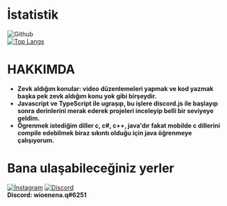 # İstatistik
![Github](https://github-readme-stats.vercel.app/api?username=wioenena-q&show_icons=true&theme=tokyonight)<br>
[![Top Langs](https://github-readme-stats.vercel.app/api/top-langs/?username=wioenena-q&layout=compact)](https://github.com/anuraghazra/github-readme-stats)
# HAKKIMDA
* **Zevk aldığım konular: video düzenlemeleri yapmak ve kod yazmak başka pek zevk aldığım konu yok gibi birşeydir.**
* **Javascript ve TypeScript ile ugraşıp, bu işlere discord.js ile başlayıp sonra derinlerini merak ederek projeleri inceleyip belli bir seviyeye geldim.**
* **Ögrenmek istediğim diller c, c#, c++, java'dır fakat mobilde c dillerini compile edebilmek biraz sıkıntı olduğu için java öğrenmeye çalışıyorum.**


# Bana ulaşabileceğiniz yerler
[![İnstagram](https://camo.githubusercontent.com/7e5ea6500c36f6cca132b99adbf3f7283c00742c0b0cca9515f0099d292b0494/68747470733a2f2f696d672e736869656c64732e696f2f62616467652f494e5354414752414d2532302d4443333137352e7376673f267374796c653d666f722d7468652d6261646765266c6f676f3d696e7374616772616d266c6f676f436f6c6f723d7768697465)](https://www.instagram.com/wioenena.q)
[![Discord](https://camo.githubusercontent.com/cfdb7a62449afe712e9eb92977cf8190acb14fb16e173e128eff89736e212a1e/68747470733a2f2f696d672e736869656c64732e696f2f62616467652f646973636f72642532302d3732383944412e7376673f267374796c653d666f722d7468652d6261646765266c6f676f3d646973636f7264266c6f676f436f6c6f723d7768697465)](https://discord.gg/fmn8Cmzd6y)<br>
**Discord: wioenena.q#6251**
